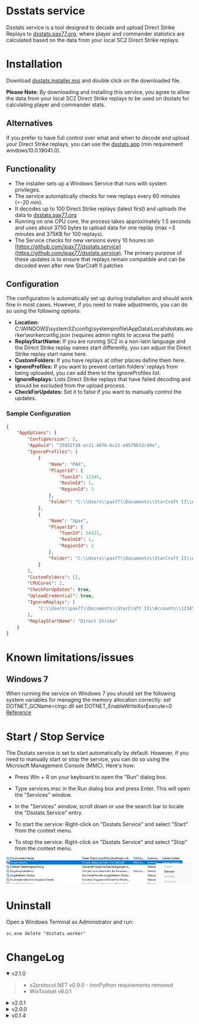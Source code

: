 
# Dsstats service

Dsstats service is a tool designed to decode and upload Direct Strike Replays to [dsstats.pax77.org](https://dsstats.pax77.org), where player and commander statistics are calculated based on the data from your local SC2 Direct Strike replays.

# Installation
Download [dsstats.installer.msi](https://github.com/ipax77/dsstats.service/releases/latest/download/dsstats.installer.msi) and double click on the downloaded file.

**Please Note:** By downloading and installing this service, you agree to allow the data from your local SC2 Direct Strike replays to be used on dsstats for calculating player and commander stats.

## Alternatives

If you prefer to have full control over what and when to decode and upload your Direct Strike replays, you can use the [dsstats app](https://github.com/ipax77/dsstats) (min requirement windows10.0.19041.0).

## Functionality

* The installer sets up a Windows Service that runs with system privileges.
* The service automatically checks for new replays every 60 minutes (+-20 min).
* It decodes up to 100 Direct Strike replays (latest first) and uploads the data to [dsstats.pax77.org](https://dsstats.pax77.org)
* Running on one CPU core, the process takes approximately 1.5 seconds and uses about 3750 bytes to upload data for one replay (max ~3 minutes and 375KB for 100 replays).
* The Service checks for new versions every 10 houres on [https://github.com/ipax77/dsstats.service](https://github.com/ipax77/dsstats.service). The primary purpose of these updates is to ensure that replays remain compatible and can be decoded even after new StarCraft II patches

## Configuration

The configuration is automatically set up during installation and should work fine in most cases. However, if you need to make adjustments, you can do so using the following options:
* **Location:** C:\WINDOWS\system32\config\systemprofile\AppData\Local\dsstats.worker\workerconfig.json (requires admin rights to access the path)
* **ReplayStartName:** If you are running SC2 in a non-latin language and the Direct Strike replay names start differently, you can adjust the Direct Strike replay start name here.
* **CustomFolders:** If you have replays at other places define them here.
* **IgnoreProfiles:** If you want to prevent certain folders' replays from being uploaded, you can add them to the IgnoreProfiles list.
* **IgnoreReplays:** Lists Direct Strike replays that have failed decoding and should be excluded from the upload process.
* **CheckForUpdates:** Set it to false if you want to manually control the updates.

### Sample Configuration
```json
{
    "AppOptions": {
        "ConfigVersion": 2,
        "AppGuid": "35952f38-ec21-407b-bc21-e8579b12cd9e",
        "IgnoreProfiles": [
            {
                "Name": "PAX",
                "PlayerId": {
                    "ToonId": 12345,
                    "RealmId": 1,
                    "RegionId": 3
                },
                "Folder": "C:\\Users\\pax77\\Documents\\StarCraft II\\Accounts\\12345\\3-S2-1-12345\\Replays\\Multiplayer"
            },
            {
                "Name": "Xpax",
                "PlayerId": {
                    "ToonId": 54321,
                    "RealmId": 1,
                    "RegionId": 2
                },
                "Folder": "C:\\Users\\pax77\\Documents\\StarCraft II\\Accounts\\54321\\2-S2-1-54321\\Replays\\Multiplayer"
            }
        ],
        "CustomFolders": [],
        "CPUCores": 2,
        "CheckForUpdates": true,
        "UploadCredential": true,
        "IgnoreReplays": [
            "C:\\Users\\pax77\\Documents\\StarCraft II\\Accounts\\12345\\2-S2-1-12345\\Replays\\Multiplayer\\Direct Strike Test.SC2Replay"
        ],
        "ReplayStartName": "Direct Strike"
    }
}
```

# Known limitations/issues

## Windows 7
When running the service on Windows 7 you should set the following system variables for managing the memory allocation correctly:
set DOTNET_GCName=clrgc.dll
set DOTNET_EnableWriteXorExecute=0
[Reference](https://github.com/dotnet/runtime/issues/79469#issuecomment-1371202114)

# Start / Stop Service

The Dsstats service is set to start automatically by default. However, if you need to manually start or stop the service, you can do so using the Microsoft Management Console (MMC). Here's how:

* Press Win + R on your keyboard to open the "Run" dialog box.

* Type services.msc in the Run dialog box and press Enter. This will open the "Services" window.

* In the "Services" window, scroll down or use the search bar to locate the "Dsstats Service" entry.

* To start the service: Right-click on "Dsstats Service" and select "Start" from the context menu.
* To stop the service: Right-click on "Dsstats Service" and select "Stop" from the context menu.

![stats](/images/service.png)

# Uninstall

Open a Windows Terminal as Administrator and run:
```shell
sc.exe delete "dsstats.worker"
```

# ChangeLog

<details open="open"><summary>v2.1.0</summary>

>- s2protocol.NET v0.9.0 - IronPython requirements removed
>- WixToolset v6.0.1

</details>

<details><summary>v2.0.1</summary>

>- s2protocol 5.0.14.93272.0 (s2protocol.NET v0.8.3)
>- references [dsstats](https://github.com/ipax77/dsstats) with tag v2.0.6

</details>

<details><summary>v2.0.0</summary>

>- dotnet 8 - references [dsstats](https://github.com/ipax77/dsstats) with tag v2.0.1

</details>

<details><summary>v0.1.4</summary>

>- SC2 Patch 5.0.12 - Protocol 91115 - s2protocol.NET v0.6.12

</details>